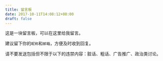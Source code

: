 ```yaml
---
title: 留言板
date: 2017-10-11T14:08:12+08:00
draft: false
---
```


这是一块留言板，可以在这里给我留言。

建议留下你的`昵称`和`邮箱`，方便及时收到回复。

请不要发送包括但不限于以下的违禁内容：脏话、粗话、广告推广、政治类讨论。

